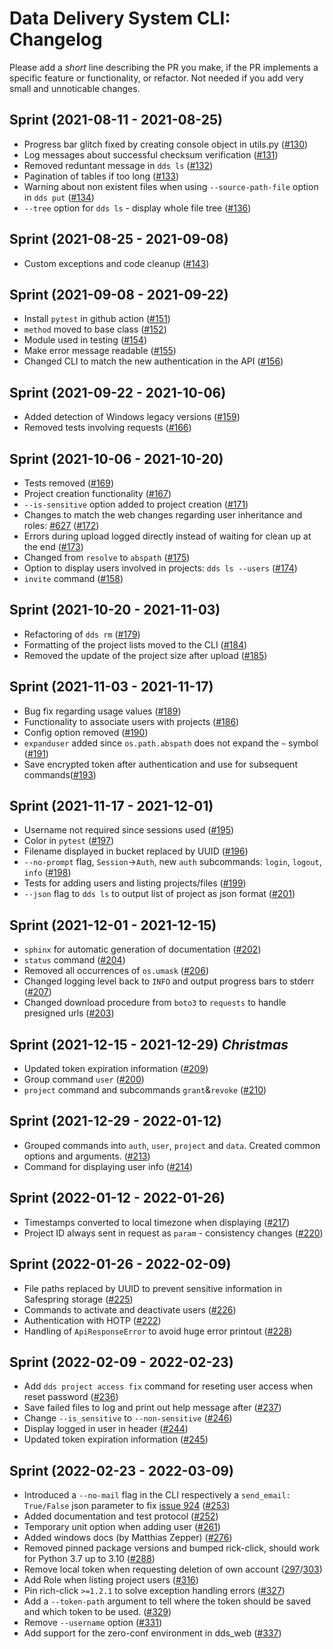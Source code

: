 # Data Delivery System CLI: Changelog
Please add a _short_ line describing the PR you make, if the PR implements a specific feature or functionality, or refactor. Not needed if you add very small and unnoticable changes.
## Sprint (2021-08-11 - 2021-08-25)
* Progress bar glitch fixed by creating console object in utils.py ([#130](https://github.com/ScilifelabDataCentre/dds_cli/pull/130))
* Log messages about successful checksum verification ([#131](https://github.com/ScilifelabDataCentre/dds_cli/pull/131))
* Removed reduntant message in `dds ls` ([#132](https://github.com/ScilifelabDataCentre/dds_cli/pull/132))
* Pagination of tables if too long ([#133](https://github.com/ScilifelabDataCentre/dds_cli/pull/133))
* Warning about non existent files when using `--source-path-file` option in `dds put` ([#134](https://github.com/ScilifelabDataCentre/dds_cli/pull/134))
* `--tree` option for `dds ls` - display whole file tree ([#136](https://github.com/ScilifelabDataCentre/dds_cli/pull/136))

## Sprint (2021-08-25 - 2021-09-08)
* Custom exceptions and code cleanup ([#143](https://github.com/ScilifelabDataCentre/dds_cli/pull/143))
## Sprint (2021-09-08 - 2021-09-22)
* Install `pytest` in github action ([#151](https://github.com/ScilifelabDataCentre/dds_cli/pull/151))
* `method` moved to base class ([#152](https://github.com/ScilifelabDataCentre/dds_cli/pull/152))
* Module used in testing ([#154](https://github.com/ScilifelabDataCentre/dds_cli/pull/154))
* Make error message readable ([#155](https://github.com/ScilifelabDataCentre/dds_cli/pull/155))
* Changed CLI to match the new authentication in the API ([#156](https://github.com/ScilifelabDataCentre/dds_cli/pull/156))

## Sprint (2021-09-22 - 2021-10-06)
* Added detection of Windows legacy versions ([#159](https://github.com/ScilifelabDataCentre/dds_cli/pull/159))
* Removed tests involving requests ([#166](https://github.com/ScilifelabDataCentre/dds_cli/pull/166))

## Sprint (2021-10-06 - 2021-10-20)
* Tests removed ([#169](https://github.com/ScilifelabDataCentre/dds_cli/pull/169))
* Project creation functionality ([#167](https://github.com/ScilifelabDataCentre/dds_cli/pull/167))
* `--is-sensitive` option added to project creation ([#171](https://github.com/ScilifelabDataCentre/dds_cli/pull/171))
* Changes to match the web changes regarding user inheritance and roles: [#627](https://github.com/ScilifelabDataCentre/dds_web/pull/627) ([#172](https://github.com/ScilifelabDataCentre/dds_cli/pull/172))
* Errors during upload logged directly instead of waiting for clean up at the end ([#173](https://github.com/ScilifelabDataCentre/dds_cli/pull/173))
* Changed from `resolve` to `abspath` ([#175](https://github.com/ScilifelabDataCentre/dds_cli/pull/175))
* Option to display users involved in projects: `dds ls --users` ([#174](https://github.com/ScilifelabDataCentre/dds_cli/pull/174))
* `invite` command ([#158](https://github.com/ScilifelabDataCentre/dds_cli/pull/158))

## Sprint (2021-10-20 - 2021-11-03)
* Refactoring of `dds rm` ([#179](https://github.com/ScilifelabDataCentre/dds_cli/pull/179))
* Formatting of the project lists moved to the CLI ([#184](https://github.com/ScilifelabDataCentre/dds_cli/pull/184))
* Removed the update of the project size after upload ([#185](https://github.com/ScilifelabDataCentre/dds_cli/pull/185))

## Sprint (2021-11-03 - 2021-11-17)
* Bug fix regarding usage values ([#189](https://github.com/ScilifelabDataCentre/dds_cli/pull/189))
* Functionality to associate users with projects ([#186](https://github.com/ScilifelabDataCentre/dds_cli/pull/186))
* Config option removed ([#190](https://github.com/ScilifelabDataCentre/dds_cli/pull/190))
* `expanduser` added since `os.path.abspath` does not expand the `~` symbol ([#191](https://github.com/ScilifelabDataCentre/dds_cli/pull/191))
* Save encrypted token after authentication and use for subsequent commands([#193](https://github.com/ScilifelabDataCentre/dds_cli/pull/193))

## Sprint (2021-11-17 - 2021-12-01)
* Username not required since sessions used ([#195](https://github.com/ScilifelabDataCentre/dds_cli/pull/195))
* Color in `pytest` ([#197](https://github.com/ScilifelabDataCentre/dds_cli/pull/197))
* Filename displayed in bucket replaced by UUID ([#196](https://github.com/ScilifelabDataCentre/dds_cli/pull/196))
* `--no-prompt` flag, `Session`->`Auth`, new `auth` subcommands: `login`, `logout`, `info` ([#198](https://github.com/ScilifelabDataCentre/dds_cli/pull/198))
* Tests for adding users and listing projects/files ([#199](https://github.com/ScilifelabDataCentre/dds_cli/pull/199))
* `--json` flag to `dds ls` to output list of project as json format ([#201](https://github.com/ScilifelabDataCentre/dds_cli/pull/201))

## Sprint (2021-12-01 - 2021-12-15)
* `sphinx` for automatic generation of documentation ([#202](https://github.com/ScilifelabDataCentre/dds_cli/pull/202))
* `status` command ([#204](https://github.com/ScilifelabDataCentre/dds_cli/pull/204))
* Removed all occurrences of `os.umask` ([#206](https://github.com/ScilifelabDataCentre/dds_cli/pull/206))
* Changed logging level back to `INFO` and output progress bars to stderr ([#207](https://github.com/ScilifelabDataCentre/dds_cli/pull/209))
* Changed download procedure from `boto3` to `requests` to handle presigned urls ([#203](https://github.com/ScilifelabDataCentre/dds_cli/pull/203))

## Sprint (2021-12-15 - 2021-12-29) _Christmas_
* Updated token expiration information ([#209](https://github.com/ScilifelabDataCentre/dds_cli/pull/209))
* Group command `user` ([#200](https://github.com/ScilifelabDataCentre/dds_cli/pull/200))
* `project` command and subcommands `grant`&`revoke` ([#210](https://github.com/ScilifelabDataCentre/dds_cli/pull/210))

## Sprint (2021-12-29 - 2022-01-12)
* Grouped commands into `auth`, `user`, `project` and `data`. Created common options and arguments. ([#213](https://github.com/ScilifelabDataCentre/dds_cli/pull/213))
* Command for displaying user info ([#214](https://github.com/ScilifelabDataCentre/dds_cli/pull/214))

## Sprint (2022-01-12 - 2022-01-26)
* Timestamps converted to local timezone when displaying ([#217](https://github.com/ScilifelabDataCentre/dds_cli/pull/217))
* Project ID always sent in request as `param` - consistency changes ([#220](https://github.com/ScilifelabDataCentre/dds_cli/pull/220))

## Sprint (2022-01-26 - 2022-02-09)
* File paths replaced by UUID to prevent sensitive information in Safespring storage ([#225](https://github.com/ScilifelabDataCentre/dds_cli/pull/225))
* Commands to activate and deactivate users ([#226](https://github.com/ScilifelabDataCentre/dds_cli/pull/226))
* Authentication with HOTP ([#222](https://github.com/ScilifelabDataCentre/dds_cli/pull/222))
* Handling of `ApiResponseError` to avoid huge error printout ([#228](https://github.com/ScilifelabDataCentre/dds_cli/pull/228))

## Sprint (2022-02-09 - 2022-02-23)
* Add `dds project access fix` command for reseting user access when reset password ([#236](https://github.com/ScilifelabDataCentre/dds_cli/pull/236))
* Save failed files to log and print out help message after ([#237](https://github.com/ScilifelabDataCentre/dds_cli/pull/237))
* Change `--is_sensitive` to `--non-sensitive` ([#246](https://github.com/ScilifelabDataCentre/dds_cli/pull/246))
* Display logged in user in header ([#244](https://github.com/ScilifelabDataCentre/dds_cli/pull/244))
* Updated token expiration information ([#245](https://github.com/scilifelabdatacentre/dds_cli/issues/245))

## Sprint (2022-02-23 - 2022-03-09)
* Introduced a `--no-mail` flag in the CLI respectively a `send_email: True/False` json parameter to fix [issue 924](https://github.com/scilifelabdatacentre/dds_web/issues/924) ([#253](https://github.com/ScilifelabDataCentre/dds_cli/pull/253))
* Added documentation and test protocol ([#252](https://github.com/ScilifelabDataCentre/dds_cli/pull/252))
* Temporary unit option when adding user ([#261](https://github.com/ScilifelabDataCentre/dds_cli/pull/261))
* Added windows docs (by Matthias Zepper) ([#276](https://github.com/ScilifelabDataCentre/dds_cli/pull/276))
* Removed pinned package versions and bumped rick-click, should work for Python 3.7 up to 3.10 ([#288](https://github.com/ScilifelabDataCentre/dds_cli/pull/288))
* Remove local token when requesting deletion of own account ([297](https://github.com/ScilifelabDataCentre/dds_cli/pull/297)/[303](https://github.com/ScilifelabDataCentre/dds_cli/pull/303))
* Add Role when listing project users ([#316](https://github.com/ScilifelabDataCentre/dds_cli/pull/316))
* Pin rich-click `>=1.2.1` to solve exception handling errors ([#327](https://github.com/ScilifelabDataCentre/dds_cli/pull/327))
* Add a `--token-path` argument to tell where the token should be saved and which token to be used. ([#329](https://github.com/ScilifelabDataCentre/dds_cli/pull/329))
* Remove `--username` option ([#331](https://github.com/ScilifelabDataCentre/dds_cli/pull/331))
* Add support for the zero-conf environment in dds_web ([#337](https://github.com/ScilifelabDataCentre/dds_cli/pull/337))

